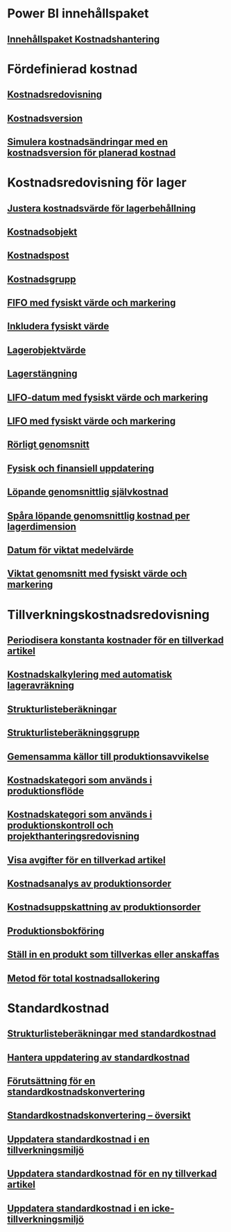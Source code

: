 # Power BI innehållspaket
## [Innehållspaket Kostnadshantering](/dynamics365/operations/dev-itpro/analytics/cost-management-content-pack?toc=/dynamics365/operations/supply-chain/toc.json)
# Fördefinierad kostnad
## [Kostnadsredovisning](costing-sheets.md)
## [Kostnadsversion](costing-versions.md)
## [Simulera kostnadsändringar med en kostnadsversion för planerad kostnad](simulate-cost-changes-costing-version-planned-costs.md)
# Kostnadsredovisning för lager
## [Justera kostnadsvärde för lagerbehållning](adjust-hand-inventory-cost-values.md)
## [Kostnadsobjekt](cost-object.md)
## [Kostnadspost](cost-entries.md)
## [Kostnadsgrupp](cost-groups.md)
## [FIFO med fysiskt värde och markering](fifo-physical-value-marking.md)
## [Inkludera fysiskt värde](include-physical-value.md)
## [Lagerobjektvärde](physical-quantity.md)
## [Lagerstängning](inventory-close.md)
## [LIFO-datum med fysiskt värde och markering](lifo-date-physical-value-marking.md)
## [LIFO med fysiskt värde och markering](lifo-physical-value-marking.md)
## [Rörligt genomsnitt](moving-average.md)
## [Fysisk och finansiell uppdatering](physical-financial-updates.md)
## [Löpande genomsnittlig självkostnad](running-average-cost-price.md)
## [Spåra löpande genomsnittlig kostnad per lagerdimension](track-running-average-cost-per-inventory-dimension.md)
## [Datum för viktat medelvärde](weighted-average-date.md)
## [Viktat genomsnitt med fysiskt värde och markering](weighted-average-physical-value-marking.md)
# Tillverkningskostnadsredovisning
## [Periodisera konstanta kostnader för en tillverkad artikel](amortize-constant-costs-manufactured-item.md)
## [Kostnadskalkylering med automatisk lageravräkning](backflush-costing.md)
## [Strukturlisteberäkningar](bom-calculations.md)
## [Strukturlisteberäkningsgrupp](bom-calculation-groups.md)
## [Gemensamma källor till produktionsavvikelse](common-sources-of-production-variances.md)
## [Kostnadskategori som används i produktionsflöde](cost-categories-used-production-routings.md)
## [Kostnadskategori som används i produktionskontroll och projekthanteringsredovisning](cost-categories-used-production-control-project-management-accounting.md)
## [Visa avgifter för en tillverkad artikel](charges-manufactured-item.md)
## [Kostnadsanalys av produktionsorder](production-order-cost-analysis.md)
## [Kostnadsuppskattning av produktionsorder](production-order-cost-estimation.md)
## [Produktionsbokföring](production-posting.md)
## [Ställ in en produkt som tillverkas eller anskaffas](manufactured-items-treated-as-purchased-items.md)
## [Metod för total kostnadsallokering](methodology-total-cost-allocation.md)
# Standardkostnad
## [Strukturlisteberäkningar med standardkostnad](information-used-bom-calculations-standard-costs.md)
## [Hantera uppdatering av standardkostnad](manage-standard-cost-updates.md)
## [Förutsättning för en standardkostnadskonvertering](prerequisites-standard-cost-conversion.md)
## [Standardkostnadskonvertering – översikt](standard-cost-conversion-overview.md)
## [Uppdatera standardkostnad i en tillverkningsmiljö](update-standard-costs-manufacturing-environment.md)
## [Uppdatera standardkostnad för en ny tillverkad artikel](update-standard-costs-new-manufactured-item.md)
## [Uppdatera standardkostnad i en icke-tillverkningsmiljö](update-standard-costs-non-manufacturing-environment.md)



